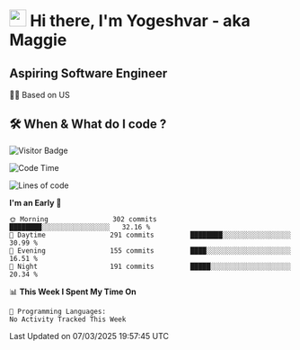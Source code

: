 <h1><img src="https://emojis.slackmojis.com/emojis/images/1531849430/4246/blob-sunglasses.gif?1531849430" width="30"/> Hi there, I'm Yogeshvar - aka Maggie</h1>

## Aspiring Software Engineer
🏂🏻  Based on US 

## 🛠 When & What do I code ?  

![Visitor Badge](https://visitor-badge.feriirawann.repl.co?username=yogeshvar&repo=yogeshvar&label=Visitors&style=plastic&color=%23457BFF&contentType=svg)

<!--START_SECTION:waka-->
![Code Time](http://img.shields.io/badge/Code%20Time-2%2C919%20hrs%2051%20mins-blue)

![Lines of code](https://img.shields.io/badge/From%20Hello%20World%20I%27ve%20Written-3.9%20million%20lines%20of%20code-blue)

**I'm an Early 🐤** 

```text
🌞 Morning                302 commits         ████████░░░░░░░░░░░░░░░░░   32.16 % 
🌆 Daytime                291 commits         ████████░░░░░░░░░░░░░░░░░   30.99 % 
🌃 Evening                155 commits         ████░░░░░░░░░░░░░░░░░░░░░   16.51 % 
🌙 Night                  191 commits         █████░░░░░░░░░░░░░░░░░░░░   20.34 % 
```


📊 **This Week I Spent My Time On** 

```text
💬 Programming Languages: 
No Activity Tracked This Week
```


 Last Updated on 07/03/2025 19:57:45 UTC
<!--END_SECTION:waka-->
